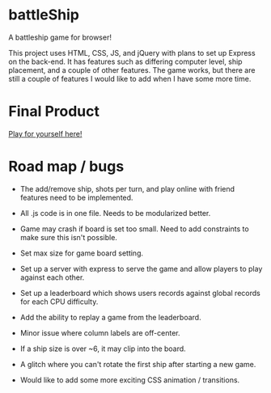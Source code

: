 # battleShip
A battleship game for browser!

This project uses HTML, CSS, JS, and jQuery with plans to set up Express on the back-end. It has features such as differing computer level, ship placement, and a couple of other features. The game works, but there are still a couple of features I would like to add when I have some more time.

# Final Product
[Play for yourself here!](https://alex-hladun.github.io/battleShip/)

# Road map / bugs

* The add/remove ship, shots per turn, and play online with friend features need to be implemented. 

* All .js code is in one file. Needs to be modularized better. 

* Game may crash if board is set too small. Need to add constraints to make sure this isn't possible.

* Set max size for game board setting. 

* Set up a server with express to serve the game and allow players to play against each other. 

* Set up a leaderboard which shows users records against global records for each CPU difficulty. 

* Add the ability to replay a game from the leaderboard.

* Minor issue where column labels are off-center.

* If a ship size is over ~6, it may clip into the board.

* A glitch where you can't rotate the first ship after starting a new game.

* Would like to add some more exciting CSS animation / transitions. 
